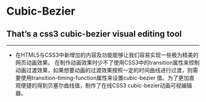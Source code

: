 # Cubic-Bezier
## That’s a css3 cubic-bezier visual editing tool
***
* 在HTML5与CSS3中新增加的内容及功能能够让我们容易实现一些极为精美的网页动画效果。
在制作动画效果时少不了使用CSS3中的transition属性来控制动画过渡效果，如果想要动画的过渡效果按照一定的时间曲线进行过渡，则需要使用transition-timing-function属性来设置cubic-bezier 值。为了更加直观便捷的得到贝塞尔曲线值，制作了在线CSS3 cubic-bezier动画可视编辑器。

